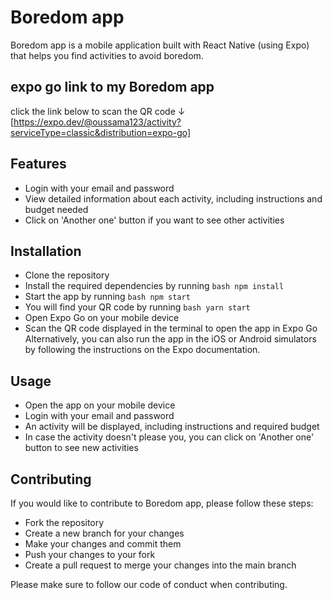 # Boredom app
Boredom app is a mobile application built with React Native (using Expo) that helps you find activities to avoid boredom.

## expo go link to my Boredom app
click the link below to scan the QR code ↓  
[https://expo.dev/@oussama123/activity?serviceType=classic&distribution=expo-go]  

## Features
- Login with your email and password
- View detailed information about each activity, including instructions and budget needed
- Click on 'Another one' button if you want to see other activities
## Installation
- Clone the repository
- Install the required dependencies by running ```bash npm install ```
- Start the app by running ```bash npm start```
- You will find your QR code by running ```bash yarn start ```
- Open Expo Go on your mobile device
- Scan the QR code displayed in the terminal to open the app in Expo Go
Alternatively, you can also run the app in the iOS or Android simulators by following the instructions on the Expo documentation.

## Usage
- Open the app on your mobile device
- Login with your email and password
- An activity will be displayed, including instructions and required budget
- In case the activity doesn't please you, you can click on 'Another one' button to see new activities
## Contributing
If you would like to contribute to Boredom app, please follow these steps:

- Fork the repository
- Create a new branch for your changes
- Make your changes and commit them
- Push your changes to your fork
- Create a pull request to merge your changes into the main branch

Please make sure to follow our code of conduct when contributing.
